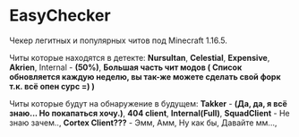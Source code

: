 # EasyChecker
Чекер легитных и популярных читов под Minecraft 1.16.5.

Читы которые находятся в детекте:
**Nursultan**,
**Celestial**,
**Expensive**,
**Akrien**,
Internal - **(50%)**,
**Большая часть чит модов ( Список обновляется каждую неделю, вы так-же можете сделать свой форк т.к. всё опен сурс =) )**

Читы которые будут на обнаружение в будущем:
**Takker** - **(Да, да, я всё знаю... Но покапаться хочу.)**,
**404 client**,
**Internal(Full)**,
**SquadClient** - Не знаю зачем..,
**Cortex Client???** - Эмм, Амм, Ну как бы, Давайте мм...,
